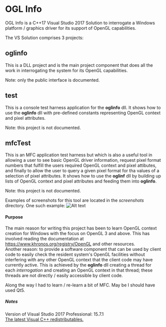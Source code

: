 # OGL Info
OGL Info is a C++17 Visual Studio 2017 Solution to interrogate a Windows platform / graphics
driver for its support of OpenGL capabilities.

The VS Solution comprises 3 projects:
## oglinfo
This is a DLL project and is the main project component that does all the work in
interrogating the system for its OpenGL capabilities.

Note: only the public interface is documented.

## test
This is a console test harness application for the **oglinfo** dll.
It shows how to use the **oglinfo** dll with pre-defined constants representing
OpenGL context and pixel attributes.

Note: this project is not documented.

## mfcTest
This is an MFC application test harness but which is also a useful
tool in allowing a user to see basic OpenGL driver information, request pixel format
numbers that fulfill the users required OpenGL context and pixel attibutes, and finally
to allow the user to query a given pixel format for tha values of a selection of pixel attributes.
It shows how to use the **oglinf** dll by building up lists of OpenGL context and pixel attributes
and feeding them into **oglinfo**.

Note: this project is not documented.

Examples of screenshots for this tool are located in the _screenshots_ directory.
One such example:
![Alt text](/oglinfo/screenshots/opengldriverpage.png?raw=true "Driver Info")

#### Purpose
The main reason for writing this project has been to learn OpenGL context creation for Windows
with the focus on OpenGL 3 and above. This has involved reading the documentation at
https://www.khronos.org/registry/OpenGL and other resources.<br/>
Another reason: to provide a software component that can be used by client code to easily check
the resident system's OpenGL facilities without interfering with any other OpenGL context that
the client code may have currently active. This is achieved by the **oglinfo** dll creating a thread
for each _interrogation_ and creating an OpenGL context in that thread; these
threads are not directly / easily accessible by client code.

Along the way I had to learn / re-learn a bit of MFC. May be I should have used Qt5.


##### Notes
Version of Visual Studio 2017 Professional: 15.7.1<br/>
[The latest Visual C++ redistributables.](https://support.microsoft.com/en-us/help/2977003/the-latest-supported-visual-c-downloads)

